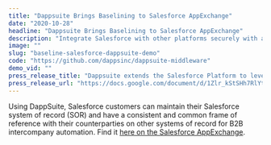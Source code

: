 ```yaml
---
title: "Dappsuite Brings Baselining to Salesforce AppExchange"
date: "2020-10-28"
headline: "Dappsuite Brings Baselining to Salesforce AppExchange"
description: "Integrate Salesforce with other platforms securely with advanced enterprise access controls."
image: ""
slug: "baseline-salesforce-dappsuite-demo"
code: "https://github.com/dappsinc/dappsuite-middleware"
demo_vid: ""
press_release_title: "Dappsuite extends the Salesforce Platform to leverage Baseline Protocol for B2B workflow synchronization using the Public Ethereum Mainnet"
press_release_url: "https://docs.google.com/document/d/1Zlr_kStSHh7RlYtQ5XdRLmoLQyg-T6Wujoa_bhx0maY/edit#heading=h.gjdgxs"
---
```

Using DappSuite, Salesforce customers can maintain their Salesforce system of record (SOR) and have a consistent and common frame of reference with their counterparties on other systems of record for B2B intercompany automation. Find it [here on the Salesforce AppExchange](https://appexchange.salesforce.com/appxListingDetail?listingId=a0N3A00000EcqdXUAR&preview=%222020-10-28T01%3A02%3A37.000Z%22).
